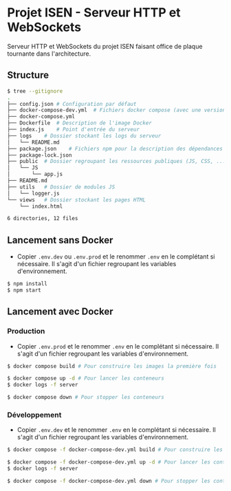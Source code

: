 # Projet ISEN - Serveur HTTP et WebSockets

Serveur HTTP et WebSockets du projet ISEN faisant office de plaque tournante dans l'architecture.

## Structure

```bash
$ tree --gitignore
.
├── config.json # Configuration par défaut
├── docker-compose-dev.yml  # Fichiers docker compose (avec une version dev)
├── docker-compose.yml
├── Dockerfile  # Description de l'image Docker
├── index.js    # Point d'entrée du serveur
├── logs    # Dossier stockant les logs du serveur
│   └── README.md
├── package.json    # Fichiers npm pour la description des dépendances
├── package-lock.json
├── public  # Dossier regroupant les ressources publiques (JS, CSS, ...)
│   └── JS
│       └── app.js
├── README.md
├── utils   # Dossier de modules JS
│   └── logger.js
└── views   # Dossier stockant les pages HTML
    └── index.html

6 directories, 12 files
```

## Lancement sans Docker

* Copier `.env.dev` ou `.env.prod` et le renommer `.env` en le complétant si nécessaire. Il s'agit d'un fichier regroupant les variables d'environnement.

```bash
$ npm install
$ npm start
```

## Lancement avec Docker

### Production

* Copier `.env.prod` et le renommer `.env` en le complétant si nécessaire. Il s'agit d'un fichier regroupant les variables d'environnement.

```bash
$ docker compose build # Pour construire les images la première fois
```

```bash
$ docker compose up -d # Pour lancer les conteneurs
$ docker logs -f server
```

```bash
$ docker compose down # Pour stopper les conteneurs
```

### Développement

* Copier `.env.dev` et le renommer `.env` en le complétant si nécessaire. Il s'agit d'un fichier regroupant les variables d'environnement.

```bash
$ docker compose -f docker-compose-dev.yml build # Pour construire les images la première fois
```

```bash
$ docker compose -f docker-compose-dev.yml up -d # Pour lancer les conteneurs
$ docker logs -f server
```

```bash
$ docker compose -f docker-compose-dev.yml down # Pour stopper les conteneurs